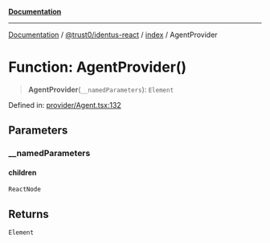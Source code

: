 [**Documentation**](../../../../README.md)

***

[Documentation](../../../../README.md) / [@trust0/identus-react](../../README.md) / [index](../README.md) / AgentProvider

# Function: AgentProvider()

> **AgentProvider**(`__namedParameters`): `Element`

Defined in: [provider/Agent.tsx:132](https://github.com/trust0-project/identus/blob/3749e9a950934dc175049977b6cd44e590678417/packages/identus-react/src/provider/Agent.tsx#L132)

## Parameters

### \_\_namedParameters

#### children

`ReactNode`

## Returns

`Element`
